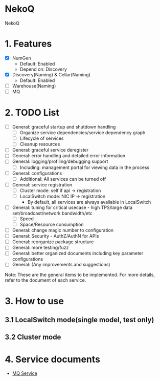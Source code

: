 NekoQ
=====

NekoQ

# 1. Features

* [X] NumGen
    * Default: Enabled
    * Depend on: Discovery
* [X] Discovery(Naming) & Cellar(Naming)
    * Default: Enabled
* [ ] Warehouse(Naming)
* [ ] MQ

# 2. TODO List

* [ ] General: graceful startup and shutdown handling
    * [ ] Organize service dependencies/service dependency graph
    * [ ] Lifecycle of services
    * [ ] Cleanup resources
* [ ] General: graceful service deregister
* [ ] General: error handling and detailed error information
* [ ] General: logging/profiling/debugging support
    * [ ] Including: management portal for viewing data in the process
* [ ] General: configurations
    * [ ] Additional: All services can be turned off
* [ ] General: service registration
    * [ ] Cluster mode: self if api -> registration
    * [ ] LocalSwitch mode: NIC IP -> registration
        * By default, all services are always available in LocalSwitch
* [ ] General: tuning for critical usecase - high TPS/large data set/broadcast/network bandwidth/etc
    * [ ] Speed
    * [ ] Space/Resource consumption
* [ ] General: change magic number to configuration
* [ ] General: Security - AuthZ/AuthN for APIs
* [ ] General: reorganize package structure
* [ ] General: more testing/fuzz
* [ ] General: better organized documents including key parameter configurations
* [ ] General: (Any improvements and suggestions)

Note: These are the general items to be implemented. For more details, refer to the document of each service.

# 3. How to use

## 3.1 LocalSwitch mode(single model, test only)

## 3.2 Cluster mode

# 4. Service documents

* [MQ Service](DOC.MQ.md)

